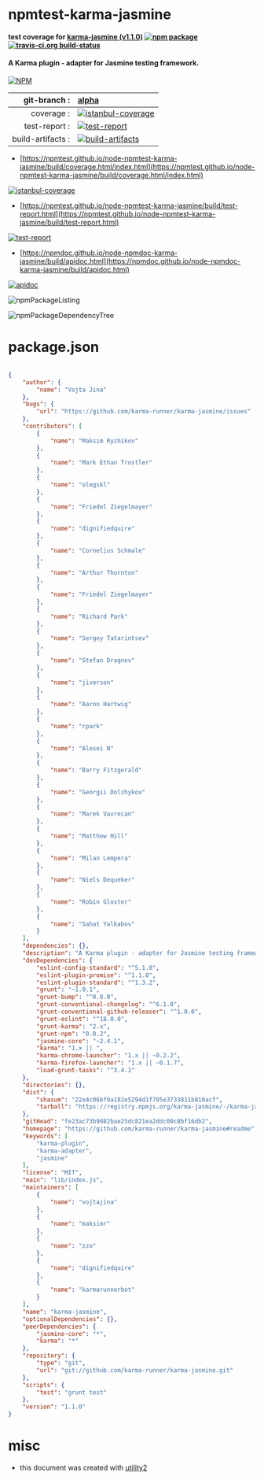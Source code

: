 # npmtest-karma-jasmine

#### test coverage for  [karma-jasmine (v1.1.0)](https://github.com/karma-runner/karma-jasmine#readme)  [![npm package](https://img.shields.io/npm/v/npmtest-karma-jasmine.svg?style=flat-square)](https://www.npmjs.org/package/npmtest-karma-jasmine) [![travis-ci.org build-status](https://api.travis-ci.org/npmtest/node-npmtest-karma-jasmine.svg)](https://travis-ci.org/npmtest/node-npmtest-karma-jasmine)

#### A Karma plugin - adapter for Jasmine testing framework.

[![NPM](https://nodei.co/npm/karma-jasmine.png?downloads=true&downloadRank=true&stars=true)](https://www.npmjs.com/package/karma-jasmine)

| git-branch : | [alpha](https://github.com/npmtest/node-npmtest-karma-jasmine/tree/alpha)|
|--:|:--|
| coverage : | [![istanbul-coverage](https://npmtest.github.io/node-npmtest-karma-jasmine/build/coverage.badge.svg)](https://npmtest.github.io/node-npmtest-karma-jasmine/build/coverage.html/index.html)|
| test-report : | [![test-report](https://npmtest.github.io/node-npmtest-karma-jasmine/build/test-report.badge.svg)](https://npmtest.github.io/node-npmtest-karma-jasmine/build/test-report.html)|
| build-artifacts : | [![build-artifacts](https://npmtest.github.io/node-npmtest-karma-jasmine/glyphicons_144_folder_open.png)](https://github.com/npmtest/node-npmtest-karma-jasmine/tree/gh-pages/build)|

- [https://npmtest.github.io/node-npmtest-karma-jasmine/build/coverage.html/index.html](https://npmtest.github.io/node-npmtest-karma-jasmine/build/coverage.html/index.html)

[![istanbul-coverage](https://npmtest.github.io/node-npmtest-karma-jasmine/build/screenCapture.buildCi.browser.%252Ftmp%252Fbuild%252Fcoverage.lib.html.png)](https://npmtest.github.io/node-npmtest-karma-jasmine/build/coverage.html/index.html)

- [https://npmtest.github.io/node-npmtest-karma-jasmine/build/test-report.html](https://npmtest.github.io/node-npmtest-karma-jasmine/build/test-report.html)

[![test-report](https://npmtest.github.io/node-npmtest-karma-jasmine/build/screenCapture.buildCi.browser.%252Ftmp%252Fbuild%252Ftest-report.html.png)](https://npmtest.github.io/node-npmtest-karma-jasmine/build/test-report.html)

- [https://npmdoc.github.io/node-npmdoc-karma-jasmine/build/apidoc.html](https://npmdoc.github.io/node-npmdoc-karma-jasmine/build/apidoc.html)

[![apidoc](https://npmdoc.github.io/node-npmdoc-karma-jasmine/build/screenCapture.buildCi.browser.%252Ftmp%252Fbuild%252Fapidoc.html.png)](https://npmdoc.github.io/node-npmdoc-karma-jasmine/build/apidoc.html)

![npmPackageListing](https://npmtest.github.io/node-npmtest-karma-jasmine/build/screenCapture.npmPackageListing.svg)

![npmPackageDependencyTree](https://npmtest.github.io/node-npmtest-karma-jasmine/build/screenCapture.npmPackageDependencyTree.svg)



# package.json

```json

{
    "author": {
        "name": "Vojta Jina"
    },
    "bugs": {
        "url": "https://github.com/karma-runner/karma-jasmine/issues"
    },
    "contributors": [
        {
            "name": "Maksim Ryzhikov"
        },
        {
            "name": "Mark Ethan Trostler"
        },
        {
            "name": "olegskl"
        },
        {
            "name": "Friedel Ziegelmayer"
        },
        {
            "name": "dignifiedquire"
        },
        {
            "name": "Cornelius Schmale"
        },
        {
            "name": "Arthur Thornton"
        },
        {
            "name": "Friedel Ziegelmayer"
        },
        {
            "name": "Richard Park"
        },
        {
            "name": "Sergey Tatarintsev"
        },
        {
            "name": "Stefan Dragnev"
        },
        {
            "name": "jiverson"
        },
        {
            "name": "Aaron Hartwig"
        },
        {
            "name": "rpark"
        },
        {
            "name": "Alesei N"
        },
        {
            "name": "Barry Fitzgerald"
        },
        {
            "name": "Georgii Dolzhykov"
        },
        {
            "name": "Marek Vavrecan"
        },
        {
            "name": "Matthew Hill"
        },
        {
            "name": "Milan Lempera"
        },
        {
            "name": "Niels Dequeker"
        },
        {
            "name": "Robin Gloster"
        },
        {
            "name": "Sahat Yalkabov"
        }
    ],
    "dependencies": {},
    "description": "A Karma plugin - adapter for Jasmine testing framework.",
    "devDependencies": {
        "eslint-config-standard": "^5.1.0",
        "eslint-plugin-promise": "^1.1.0",
        "eslint-plugin-standard": "^1.3.2",
        "grunt": "~1.0.1",
        "grunt-bump": "^0.8.0",
        "grunt-conventional-changelog": "^6.1.0",
        "grunt-conventional-github-releaser": "^1.0.0",
        "grunt-eslint": "^18.0.0",
        "grunt-karma": "2.x",
        "grunt-npm": "0.0.2",
        "jasmine-core": "~2.4.1",
        "karma": "1.x || ",
        "karma-chrome-launcher": "1.x || ~0.2.2",
        "karma-firefox-launcher": "1.x || ~0.1.7",
        "load-grunt-tasks": "^3.4.1"
    },
    "directories": {},
    "dist": {
        "shasum": "22e4c06bf9a182e5294d1f705e3733811b810acf",
        "tarball": "https://registry.npmjs.org/karma-jasmine/-/karma-jasmine-1.1.0.tgz"
    },
    "gitHead": "fe23ac73b9082bae25dc821ea2ddc00c8bf16db2",
    "homepage": "https://github.com/karma-runner/karma-jasmine#readme",
    "keywords": [
        "karma-plugin",
        "karma-adapter",
        "jasmine"
    ],
    "license": "MIT",
    "main": "lib/index.js",
    "maintainers": [
        {
            "name": "vojtajina"
        },
        {
            "name": "maksimr"
        },
        {
            "name": "zzo"
        },
        {
            "name": "dignifiedquire"
        },
        {
            "name": "karmarunnerbot"
        }
    ],
    "name": "karma-jasmine",
    "optionalDependencies": {},
    "peerDependencies": {
        "jasmine-core": "*",
        "karma": "*"
    },
    "repository": {
        "type": "git",
        "url": "git://github.com/karma-runner/karma-jasmine.git"
    },
    "scripts": {
        "test": "grunt test"
    },
    "version": "1.1.0"
}
```



# misc
- this document was created with [utility2](https://github.com/kaizhu256/node-utility2)
